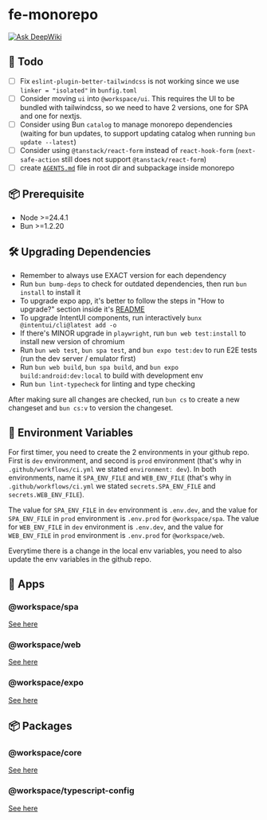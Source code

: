 # fe-monorepo

[![Ask DeepWiki](https://deepwiki.com/badge.svg)](https://deepwiki.com/rifandani/fe-monorepo)

## 🎯 Todo

- [ ] Fix `eslint-plugin-better-tailwindcss` is not working since we use `linker = "isolated"` in `bunfig.toml`
- [ ] Consider moving `ui` into `@workspace/ui`. This requires the UI to be bundled with tailwindcss, so we need to have 2 versions, one for SPA and one for nextjs.
- [ ] Consider using Bun `catalog` to manage monorepo dependencies (waiting for bun updates, to support updating catalog when running `bun update --latest`)
- [ ] Consider using `@tanstack/react-form` instead of `react-hook-form` (`next-safe-action` still does not support `@tanstack/react-form`)
- [ ] create [`AGENTS.md`](https://agents.md/) file in root dir and subpackage inside monorepo

## 📦 Prerequisite

- Node >=24.4.1
- Bun >=1.2.20

## 🛠️ Upgrading Dependencies

- Remember to always use EXACT version for each dependency
- Run `bun bump-deps` to check for outdated dependencies, then run `bun install` to install it
- To upgrade expo app, it's better to follow the steps in "How to upgrade?" section inside it's [README](./apps/expo/README.md)
- To upgrade IntentUI components, run interactively `bunx @intentui/cli@latest add -o`
- If there's MINOR upgrade in `playwright`, run `bun web test:install` to install new version of chromium
- Run `bun web test`, `bun spa test`, and `bun expo test:dev` to run E2E tests (run the dev server / emulator first)
- Run `bun web build`, `bun spa build`, and `bun expo build:android:dev:local` to build with development env
- Run `bun lint-typecheck` for linting and type checking

After making sure all changes are checked, run `bun cs` to create a new changeset and `bun cs:v` to version the changeset.

## 📝 Environment Variables

For first timer, you need to create the 2 environments in your github repo.
First is `dev` environment, and second is `prod` environment (that's why in `.github/workflows/ci.yml` we stated `environment: dev`).
In both environments, name it `SPA_ENV_FILE` and `WEB_ENV_FILE` (that's why in `.github/workflows/ci.yml` we stated `secrets.SPA_ENV_FILE` and `secrets.WEB_ENV_FILE`).

The value for `SPA_ENV_FILE` in `dev` environment is `.env.dev`, and the value for `SPA_ENV_FILE` in `prod` environment is `.env.prod` for `@workspace/spa`.
The value for `WEB_ENV_FILE` in `dev` environment is `.env.dev`, and the value for `WEB_ENV_FILE` in `prod` environment is `.env.prod` for `@workspace/web`.

Everytime there is a change in the local env variables, you need to also update the env variables in the github repo.

<!-- For first timer, you need to create 2 environments in your github repo.
Go to your Github repo -> `Settings` tabs -> `Environments` -> `New environment` -> `dev` and `prod` (that's why in `.github/workflows/ci.yml` we stated `environment: dev` and `environment: prod`).

To push our local env variables to the github repo, run:

```bash
# that's why in `.github/workflows/ci.yml` we stated `secrets.SPA_ENV_FILE` and `secrets.WEB_ENV_FILE`
gh secret set SPA_ENV_FILE -e dev -f ./apps/spa/.env.dev
gh secret set SPA_ENV_FILE -e prod -f ./apps/spa/.env.prod
gh secret set WEB_ENV_FILE -e dev -f ./apps/web/.env.dev
gh secret set WEB_ENV_FILE -e prod -f ./apps/web/.env.prod
```

Everytime there is a change in the local env variables, you need to also push those changes to the github repo by running the command above. -->

## 📱 Apps

### @workspace/spa

[See here](./apps/spa/README.md)

### @workspace/web

[See here](./apps/web/README.md)

### @workspace/expo

[See here](./apps/expo/README.md)

## 📦 Packages

### @workspace/core

[See here](./packages/core/README.md)

### @workspace/typescript-config

[See here](./packages/typescript-config/README.md)

